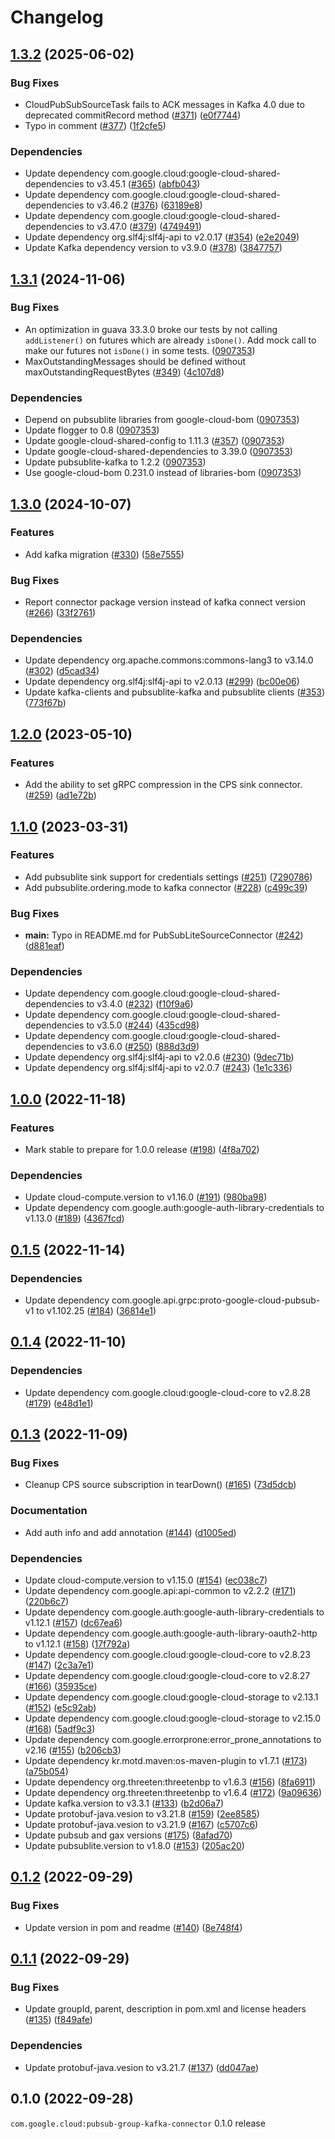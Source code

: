 # Changelog

## [1.3.2](https://github.com/googleapis/java-pubsub-group-kafka-connector/compare/v1.3.1...v1.3.2) (2025-06-02)


### Bug Fixes

* CloudPubSubSourceTask fails to ACK messages in Kafka 4.0 due to deprecated commitRecord method ([#371](https://github.com/googleapis/java-pubsub-group-kafka-connector/issues/371)) ([e0f7744](https://github.com/googleapis/java-pubsub-group-kafka-connector/commit/e0f7744869e2881f42ed28e2dc64cd1fe01de53b))
* Typo in comment ([#377](https://github.com/googleapis/java-pubsub-group-kafka-connector/issues/377)) ([1f2cfe5](https://github.com/googleapis/java-pubsub-group-kafka-connector/commit/1f2cfe5ecdab6b5405dd77755bdb9eb7761b5ff0))


### Dependencies

* Update dependency com.google.cloud:google-cloud-shared-dependencies to v3.45.1 ([#365](https://github.com/googleapis/java-pubsub-group-kafka-connector/issues/365)) ([abfb043](https://github.com/googleapis/java-pubsub-group-kafka-connector/commit/abfb043086886f0466d65fdee243aa6a7744881a))
* Update dependency com.google.cloud:google-cloud-shared-dependencies to v3.46.2 ([#376](https://github.com/googleapis/java-pubsub-group-kafka-connector/issues/376)) ([63189e8](https://github.com/googleapis/java-pubsub-group-kafka-connector/commit/63189e81188733cf421354b053b64212d5453e9d))
* Update dependency com.google.cloud:google-cloud-shared-dependencies to v3.47.0 ([#379](https://github.com/googleapis/java-pubsub-group-kafka-connector/issues/379)) ([4749491](https://github.com/googleapis/java-pubsub-group-kafka-connector/commit/4749491ea90a57a8cad10c4a2f2f73e9445b57dc))
* Update dependency org.slf4j:slf4j-api to v2.0.17 ([#354](https://github.com/googleapis/java-pubsub-group-kafka-connector/issues/354)) ([e2e2049](https://github.com/googleapis/java-pubsub-group-kafka-connector/commit/e2e204961c429f3f359dbcfc38f097829a5948e6))
* Update Kafka dependency version to v3.9.0 ([#378](https://github.com/googleapis/java-pubsub-group-kafka-connector/issues/378)) ([3847757](https://github.com/googleapis/java-pubsub-group-kafka-connector/commit/3847757fa25409fc185106c90f02920e00ff371f))

## [1.3.1](https://github.com/googleapis/java-pubsub-group-kafka-connector/compare/v1.3.0...v1.3.1) (2024-11-06)


### Bug Fixes

* An optimization in guava 33.3.0 broke our tests by not calling `addListener()` on futures which are already `isDone()`. Add mock call to make our futures not `isDone()` in some tests. ([0907353](https://github.com/googleapis/java-pubsub-group-kafka-connector/commit/0907353b27144e7bd2a57439efbb9ce2da304ab3))
* MaxOutstandingMessages should be defined without maxOutstandingRequestBytes ([#349](https://github.com/googleapis/java-pubsub-group-kafka-connector/issues/349)) ([4c107d8](https://github.com/googleapis/java-pubsub-group-kafka-connector/commit/4c107d896930492a0794d0c133104d5574f92efc))


### Dependencies

* Depend on pubsublite libraries from google-cloud-bom ([0907353](https://github.com/googleapis/java-pubsub-group-kafka-connector/commit/0907353b27144e7bd2a57439efbb9ce2da304ab3))
* Update flogger to 0.8 ([0907353](https://github.com/googleapis/java-pubsub-group-kafka-connector/commit/0907353b27144e7bd2a57439efbb9ce2da304ab3))
* Update google-cloud-shared-config to 1.11.3 ([#357](https://github.com/googleapis/java-pubsub-group-kafka-connector/issues/357)) ([0907353](https://github.com/googleapis/java-pubsub-group-kafka-connector/commit/0907353b27144e7bd2a57439efbb9ce2da304ab3))
* Update google-cloud-shared-dependencies to 3.39.0 ([0907353](https://github.com/googleapis/java-pubsub-group-kafka-connector/commit/0907353b27144e7bd2a57439efbb9ce2da304ab3))
* Update pubsublite-kafka to 1.2.2 ([0907353](https://github.com/googleapis/java-pubsub-group-kafka-connector/commit/0907353b27144e7bd2a57439efbb9ce2da304ab3))
* Use google-cloud-bom 0.231.0 instead of libraries-bom ([0907353](https://github.com/googleapis/java-pubsub-group-kafka-connector/commit/0907353b27144e7bd2a57439efbb9ce2da304ab3))

## [1.3.0](https://github.com/googleapis/java-pubsub-group-kafka-connector/compare/v1.2.0...v1.3.0) (2024-10-07)


### Features

* Add kafka migration ([#330](https://github.com/googleapis/java-pubsub-group-kafka-connector/issues/330)) ([58e7555](https://github.com/googleapis/java-pubsub-group-kafka-connector/commit/58e7555831e63264d0b7fda19291629105a085ff))


### Bug Fixes

* Report connector package version instead of kafka connect version ([#266](https://github.com/googleapis/java-pubsub-group-kafka-connector/issues/266)) ([33f2761](https://github.com/googleapis/java-pubsub-group-kafka-connector/commit/33f2761b303f267b4fa6af9e2acf88a71b210f4b))


### Dependencies

* Update dependency org.apache.commons:commons-lang3 to v3.14.0 ([#302](https://github.com/googleapis/java-pubsub-group-kafka-connector/issues/302)) ([d5cad34](https://github.com/googleapis/java-pubsub-group-kafka-connector/commit/d5cad346dfd68c5c86186bbc44a5acf2174760cb))
* Update dependency org.slf4j:slf4j-api to v2.0.13 ([#299](https://github.com/googleapis/java-pubsub-group-kafka-connector/issues/299)) ([bc00e06](https://github.com/googleapis/java-pubsub-group-kafka-connector/commit/bc00e06b260de129dc6c0e5e2d36c6fa0e393ffa))
* Update kafka-clients and pubsublite-kafka and pubsublite clients ([#353](https://github.com/googleapis/java-pubsub-group-kafka-connector/issues/353)) ([773f67b](https://github.com/googleapis/java-pubsub-group-kafka-connector/commit/773f67b2bd8c20c9620b05c0c09a334ceac22567))

## [1.2.0](https://github.com/googleapis/java-pubsub-group-kafka-connector/compare/v1.1.0...v1.2.0) (2023-05-10)


### Features

* Add the ability to set gRPC compression in the CPS sink connector. ([#259](https://github.com/googleapis/java-pubsub-group-kafka-connector/issues/259)) ([ad1e72b](https://github.com/googleapis/java-pubsub-group-kafka-connector/commit/ad1e72b7a09d6034c5ec0009131f39aaef236a50))

## [1.1.0](https://github.com/googleapis/java-pubsub-group-kafka-connector/compare/v1.0.0...v1.1.0) (2023-03-31)


### Features

* Add pubsublite sink support for credentials settings ([#251](https://github.com/googleapis/java-pubsub-group-kafka-connector/issues/251)) ([7290786](https://github.com/googleapis/java-pubsub-group-kafka-connector/commit/7290786e82db354f1d310c599f84150a7ec0ef8b))
* Add pubsublite.ordering.mode to kafka connector ([#228](https://github.com/googleapis/java-pubsub-group-kafka-connector/issues/228)) ([c499c39](https://github.com/googleapis/java-pubsub-group-kafka-connector/commit/c499c395cef38f9bb4b52d157bc336bff0644b94))


### Bug Fixes

* **main:** Typo in README.md for PubSubLiteSourceConnector ([#242](https://github.com/googleapis/java-pubsub-group-kafka-connector/issues/242)) ([d881eaf](https://github.com/googleapis/java-pubsub-group-kafka-connector/commit/d881eafef9bf5ece2391a75bc3d2cb6208a20ba9))


### Dependencies

* Update dependency com.google.cloud:google-cloud-shared-dependencies to v3.4.0 ([#232](https://github.com/googleapis/java-pubsub-group-kafka-connector/issues/232)) ([f10f9a6](https://github.com/googleapis/java-pubsub-group-kafka-connector/commit/f10f9a6546eb6ea65b61fbbe4538edae81b524ab))
* Update dependency com.google.cloud:google-cloud-shared-dependencies to v3.5.0 ([#244](https://github.com/googleapis/java-pubsub-group-kafka-connector/issues/244)) ([435cd98](https://github.com/googleapis/java-pubsub-group-kafka-connector/commit/435cd98e3ae81f3d698e174782ac81199bdf756f))
* Update dependency com.google.cloud:google-cloud-shared-dependencies to v3.6.0 ([#250](https://github.com/googleapis/java-pubsub-group-kafka-connector/issues/250)) ([888d3d9](https://github.com/googleapis/java-pubsub-group-kafka-connector/commit/888d3d95ea01ae1535e6aba47fa71c6cb0f0e7e1))
* Update dependency org.slf4j:slf4j-api to v2.0.6 ([#230](https://github.com/googleapis/java-pubsub-group-kafka-connector/issues/230)) ([9dec71b](https://github.com/googleapis/java-pubsub-group-kafka-connector/commit/9dec71b8df9acdd738b4738ee060b13ff602e86b))
* Update dependency org.slf4j:slf4j-api to v2.0.7 ([#243](https://github.com/googleapis/java-pubsub-group-kafka-connector/issues/243)) ([1e1c336](https://github.com/googleapis/java-pubsub-group-kafka-connector/commit/1e1c33666ee1e0ef3fd45684054dcf25216004f8))

## [1.0.0](https://github.com/googleapis/java-pubsub-group-kafka-connector/compare/v0.1.5...v1.0.0) (2022-11-18)


### Features

* Mark stable to prepare for 1.0.0 release ([#198](https://github.com/googleapis/java-pubsub-group-kafka-connector/issues/198)) ([4f8a702](https://github.com/googleapis/java-pubsub-group-kafka-connector/commit/4f8a702863aa11d9a685286b601ad07df48ed785))


### Dependencies

* Update cloud-compute.version to v1.16.0 ([#191](https://github.com/googleapis/java-pubsub-group-kafka-connector/issues/191)) ([980ba98](https://github.com/googleapis/java-pubsub-group-kafka-connector/commit/980ba98724f771ae190ac3a984c8207a2c9214d8))
* Update dependency com.google.auth:google-auth-library-credentials to v1.13.0 ([#189](https://github.com/googleapis/java-pubsub-group-kafka-connector/issues/189)) ([4367fcd](https://github.com/googleapis/java-pubsub-group-kafka-connector/commit/4367fcd88d38cfdca9893518ea795a00437f7fc2))

## [0.1.5](https://github.com/googleapis/java-pubsub-group-kafka-connector/compare/v0.1.4...v0.1.5) (2022-11-14)


### Dependencies

* Update dependency com.google.api.grpc:proto-google-cloud-pubsub-v1 to v1.102.25 ([#184](https://github.com/googleapis/java-pubsub-group-kafka-connector/issues/184)) ([36814e1](https://github.com/googleapis/java-pubsub-group-kafka-connector/commit/36814e12b4f96a0edfff117fc065bdc75c59b1e2))

## [0.1.4](https://github.com/googleapis/java-pubsub-group-kafka-connector/compare/v0.1.3...v0.1.4) (2022-11-10)


### Dependencies

* Update dependency com.google.cloud:google-cloud-core to v2.8.28 ([#179](https://github.com/googleapis/java-pubsub-group-kafka-connector/issues/179)) ([e48d1e1](https://github.com/googleapis/java-pubsub-group-kafka-connector/commit/e48d1e118f03ef364db77c6c52a762ba8f455de9))

## [0.1.3](https://github.com/googleapis/java-pubsub-group-kafka-connector/compare/v0.1.2...v0.1.3) (2022-11-09)


### Bug Fixes

* Cleanup CPS source subscription in tearDown() ([#165](https://github.com/googleapis/java-pubsub-group-kafka-connector/issues/165)) ([73d5dcb](https://github.com/googleapis/java-pubsub-group-kafka-connector/commit/73d5dcbf018e20674e1b56c70e79dd3dfd5b4dbd))


### Documentation

* Add auth info and add annotation ([#144](https://github.com/googleapis/java-pubsub-group-kafka-connector/issues/144)) ([d1005ed](https://github.com/googleapis/java-pubsub-group-kafka-connector/commit/d1005ed70fb595bbfcc268fdd68d4db782b22036))


### Dependencies

* Update cloud-compute.version to v1.15.0 ([#154](https://github.com/googleapis/java-pubsub-group-kafka-connector/issues/154)) ([ec038c7](https://github.com/googleapis/java-pubsub-group-kafka-connector/commit/ec038c7a6042fed84e841ffe75e16f15528adc56))
* Update dependency com.google.api:api-common to v2.2.2 ([#171](https://github.com/googleapis/java-pubsub-group-kafka-connector/issues/171)) ([220b6c7](https://github.com/googleapis/java-pubsub-group-kafka-connector/commit/220b6c7503447cc6a485a96816d376d1c5c9a5cd))
* Update dependency com.google.auth:google-auth-library-credentials to v1.12.1 ([#157](https://github.com/googleapis/java-pubsub-group-kafka-connector/issues/157)) ([dc67ea6](https://github.com/googleapis/java-pubsub-group-kafka-connector/commit/dc67ea6b658a635f919af3c4305ef56dfc6852c1))
* Update dependency com.google.auth:google-auth-library-oauth2-http to v1.12.1 ([#158](https://github.com/googleapis/java-pubsub-group-kafka-connector/issues/158)) ([17f792a](https://github.com/googleapis/java-pubsub-group-kafka-connector/commit/17f792a9edd7096fe3458567e5a5fe38f18001bd))
* Update dependency com.google.cloud:google-cloud-core to v2.8.23 ([#147](https://github.com/googleapis/java-pubsub-group-kafka-connector/issues/147)) ([2c3a7e1](https://github.com/googleapis/java-pubsub-group-kafka-connector/commit/2c3a7e198850d29bf0ef843caec472b94e285e1b))
* Update dependency com.google.cloud:google-cloud-core to v2.8.27 ([#166](https://github.com/googleapis/java-pubsub-group-kafka-connector/issues/166)) ([35935ce](https://github.com/googleapis/java-pubsub-group-kafka-connector/commit/35935cee785a01da9cf75e1598b9979163fef027))
* Update dependency com.google.cloud:google-cloud-storage to v2.13.1 ([#152](https://github.com/googleapis/java-pubsub-group-kafka-connector/issues/152)) ([e5c92ab](https://github.com/googleapis/java-pubsub-group-kafka-connector/commit/e5c92abcb305c338109701f536608e74e57b0e2a))
* Update dependency com.google.cloud:google-cloud-storage to v2.15.0 ([#168](https://github.com/googleapis/java-pubsub-group-kafka-connector/issues/168)) ([5adf9c3](https://github.com/googleapis/java-pubsub-group-kafka-connector/commit/5adf9c3cf8a60b1bbc37e7f428a24361800c64fa))
* Update dependency com.google.errorprone:error_prone_annotations to v2.16 ([#155](https://github.com/googleapis/java-pubsub-group-kafka-connector/issues/155)) ([b206cb3](https://github.com/googleapis/java-pubsub-group-kafka-connector/commit/b206cb3a744088c753a651cea7eb5c7e212549e7))
* Update dependency kr.motd.maven:os-maven-plugin to v1.7.1 ([#173](https://github.com/googleapis/java-pubsub-group-kafka-connector/issues/173)) ([a75b054](https://github.com/googleapis/java-pubsub-group-kafka-connector/commit/a75b054174a9530840094790e848b635262d8368))
* Update dependency org.threeten:threetenbp to v1.6.3 ([#156](https://github.com/googleapis/java-pubsub-group-kafka-connector/issues/156)) ([8fa6911](https://github.com/googleapis/java-pubsub-group-kafka-connector/commit/8fa6911d44351a43c4bf9fde369c38501ef9ceb4))
* Update dependency org.threeten:threetenbp to v1.6.4 ([#172](https://github.com/googleapis/java-pubsub-group-kafka-connector/issues/172)) ([9a09636](https://github.com/googleapis/java-pubsub-group-kafka-connector/commit/9a0963622933f2990f97a520faf5806296f57bc8))
* Update kafka.version to v3.3.1 ([#133](https://github.com/googleapis/java-pubsub-group-kafka-connector/issues/133)) ([b2d06a7](https://github.com/googleapis/java-pubsub-group-kafka-connector/commit/b2d06a7f82d94452fde799367be71fc09f0a66f9))
* Update protobuf-java.vesion to v3.21.8 ([#159](https://github.com/googleapis/java-pubsub-group-kafka-connector/issues/159)) ([2ee8585](https://github.com/googleapis/java-pubsub-group-kafka-connector/commit/2ee85855bb77436ed7ac4aa50b07b0c0ef2310b5))
* Update protobuf-java.vesion to v3.21.9 ([#167](https://github.com/googleapis/java-pubsub-group-kafka-connector/issues/167)) ([c5707c6](https://github.com/googleapis/java-pubsub-group-kafka-connector/commit/c5707c6c6401de81eb08561aaa004d0c5eb23161))
* Update pubsub and gax versions ([#175](https://github.com/googleapis/java-pubsub-group-kafka-connector/issues/175)) ([8afad70](https://github.com/googleapis/java-pubsub-group-kafka-connector/commit/8afad70933439f8594cf3937763ebe5f83fd5b8d))
* Update pubsublite.version to v1.8.0 ([#153](https://github.com/googleapis/java-pubsub-group-kafka-connector/issues/153)) ([205ac20](https://github.com/googleapis/java-pubsub-group-kafka-connector/commit/205ac202ce583613d328d729f77a4cd998e8d6ee))

## [0.1.2](https://github.com/googleapis/java-pubsub-group-kafka-connector/compare/v0.1.1...v0.1.2) (2022-09-29)


### Bug Fixes

* Update version in pom and readme ([#140](https://github.com/googleapis/java-pubsub-group-kafka-connector/issues/140)) ([8e748f4](https://github.com/googleapis/java-pubsub-group-kafka-connector/commit/8e748f4f488219e88a397f6c20901f6ad5117168))

## [0.1.1](https://github.com/googleapis/java-pubsub-group-kafka-connector/compare/v0.1.0...v0.1.1) (2022-09-29)


### Bug Fixes

* Update groupId, parent, description in pom.xml and license headers ([#135](https://github.com/googleapis/java-pubsub-group-kafka-connector/issues/135)) ([f849afe](https://github.com/googleapis/java-pubsub-group-kafka-connector/commit/f849afeedc714d79bf86b8aa74b8683a55942eff))


### Dependencies

* Update protobuf-java.vesion to v3.21.7 ([#137](https://github.com/googleapis/java-pubsub-group-kafka-connector/issues/137)) ([dd047ae](https://github.com/googleapis/java-pubsub-group-kafka-connector/commit/dd047aefcd001300c67ee73af50f5fdd427fb8d1))

## 0.1.0 (2022-09-28)

`com.google.cloud:pubsub-group-kafka-connector` 0.1.0 release
